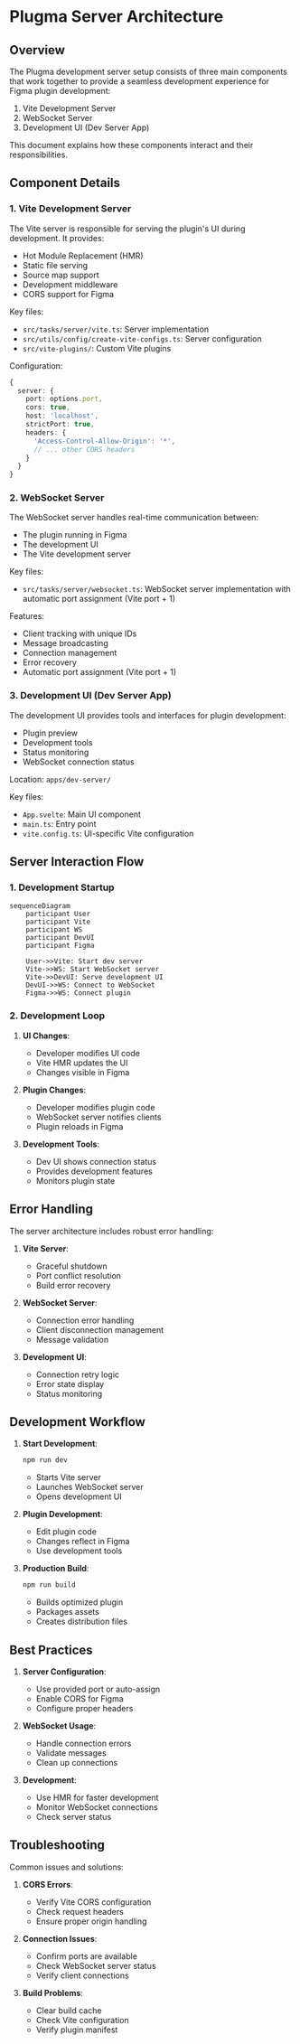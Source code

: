 # Plugma Server Architecture

## Overview

The Plugma development server setup consists of three main components that work together to provide a seamless development experience for Figma plugin development:

1. Vite Development Server
2. WebSocket Server
3. Development UI (Dev Server App)

This document explains how these components interact and their responsibilities.

## Component Details

### 1. Vite Development Server

The Vite server is responsible for serving the plugin's UI during development. It provides:

- Hot Module Replacement (HMR)
- Static file serving
- Source map support
- Development middleware
- CORS support for Figma

Key files:
- `src/tasks/server/vite.ts`: Server implementation
- `src/utils/config/create-vite-configs.ts`: Server configuration
- `src/vite-plugins/`: Custom Vite plugins

Configuration:
~~~typescript
{
  server: {
    port: options.port,
    cors: true,
    host: 'localhost',
    strictPort: true,
    headers: {
      'Access-Control-Allow-Origin': '*',
      // ... other CORS headers
    }
  }
}
~~~

### 2. WebSocket Server

The WebSocket server handles real-time communication between:
- The plugin running in Figma
- The development UI
- The Vite development server

Key files:
- `src/tasks/server/websocket.ts`: WebSocket server implementation with automatic port assignment (Vite port + 1)

Features:
- Client tracking with unique IDs
- Message broadcasting
- Connection management
- Error recovery
- Automatic port assignment (Vite port + 1)

### 3. Development UI (Dev Server App)

The development UI provides tools and interfaces for plugin development:

- Plugin preview
- Development tools
- Status monitoring
- WebSocket connection status

Location: `apps/dev-server/`

Key files:
- `App.svelte`: Main UI component
- `main.ts`: Entry point
- `vite.config.ts`: UI-specific Vite configuration

## Server Interaction Flow

### 1. Development Startup

~~~mermaid
sequenceDiagram
    participant User
    participant Vite
    participant WS
    participant DevUI
    participant Figma

    User->>Vite: Start dev server
    Vite->>WS: Start WebSocket server
    Vite->>DevUI: Serve development UI
    DevUI->>WS: Connect to WebSocket
    Figma->>WS: Connect plugin
~~~

### 2. Development Loop

1. **UI Changes**:
   - Developer modifies UI code
   - Vite HMR updates the UI
   - Changes visible in Figma

2. **Plugin Changes**:
   - Developer modifies plugin code
   - WebSocket server notifies clients
   - Plugin reloads in Figma

3. **Development Tools**:
   - Dev UI shows connection status
   - Provides development features
   - Monitors plugin state

## Error Handling

The server architecture includes robust error handling:

1. **Vite Server**:
   - Graceful shutdown
   - Port conflict resolution
   - Build error recovery

2. **WebSocket Server**:
   - Connection error handling
   - Client disconnection management
   - Message validation

3. **Development UI**:
   - Connection retry logic
   - Error state display
   - Status monitoring

## Development Workflow

1. **Start Development**:
   ~~~bash
   npm run dev
   ~~~
   - Starts Vite server
   - Launches WebSocket server
   - Opens development UI

2. **Plugin Development**:
   - Edit plugin code
   - Changes reflect in Figma
   - Use development tools

3. **Production Build**:
   ~~~bash
   npm run build
   ~~~
   - Builds optimized plugin
   - Packages assets
   - Creates distribution files

## Best Practices

1. **Server Configuration**:
   - Use provided port or auto-assign
   - Enable CORS for Figma
   - Configure proper headers

2. **WebSocket Usage**:
   - Handle connection errors
   - Validate messages
   - Clean up connections

3. **Development**:
   - Use HMR for faster development
   - Monitor WebSocket connections
   - Check server status

## Troubleshooting

Common issues and solutions:

1. **CORS Errors**:
   - Verify Vite CORS configuration
   - Check request headers
   - Ensure proper origin handling

2. **Connection Issues**:
   - Confirm ports are available
   - Check WebSocket server status
   - Verify client connections

3. **Build Problems**:
   - Clear build cache
   - Check Vite configuration
   - Verify plugin manifest 
